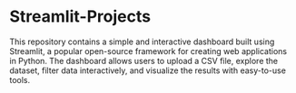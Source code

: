 # Streamlit-Projects
This repository contains a simple and interactive dashboard built using Streamlit, a popular open-source framework for creating web applications in Python. The dashboard allows users to upload a CSV file, explore the dataset, filter data interactively, and visualize the results with easy-to-use tools.
